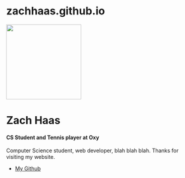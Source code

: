 # zachhaas.github.io
<!DOCTYPE html>
<html>
  <head>
    <title>Welcome to my website!</title>
  </head>
  <body>
    <img src="https://images.app.goo.gl/KFeCTzjVBKJzq86b9" width="200" />
  <h1>Zach Haas</h1>
  <h4>CS Student and Tennis player at Oxy</h4>
  <p>
  Computer Science student, web developer, blah blah blah.
  Thanks for visiting my website.
  </p>
    <ul>
    <li>
      <a href="https://github.com/zachhaas/Zach-Haas">My Github</a>
    </li>
  </ul>
  </body>
  
